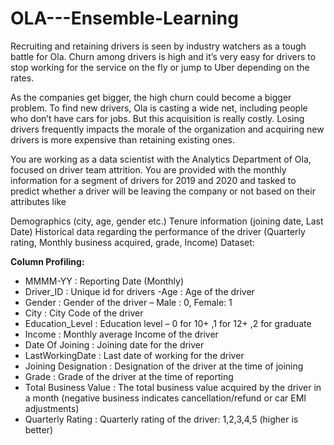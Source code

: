 # OLA---Ensemble-Learning
Recruiting and retaining drivers is seen by industry watchers as a tough battle for Ola. Churn among drivers is high and it’s very easy for drivers to stop working for the service on the fly or jump to Uber depending on the rates.

As the companies get bigger, the high churn could become a bigger problem. To find new drivers, Ola is casting a wide net, including people who don’t have cars for jobs. But this acquisition is really costly. Losing drivers frequently impacts the morale of the organization and acquiring new drivers is more expensive than retaining existing ones.

You are working as a data scientist with the Analytics Department of Ola, focused on driver team attrition. You are provided with the monthly information for a segment of drivers for 2019 and 2020 and tasked to predict whether a driver will be leaving the company or not based on their attributes like

Demographics (city, age, gender etc.)
Tenure information (joining date, Last Date)
Historical data regarding the performance of the driver (Quarterly rating, Monthly business acquired, grade, Income)
Dataset:



**Column Profiling:**

- MMMM-YY : Reporting Date (Monthly)
- Driver_ID : Unique id for drivers
-Age : Age of the driver
- Gender : Gender of the driver – Male : 0, Female: 1
- City : City Code of the driver
- Education_Level : Education level – 0 for 10+ ,1 for 12+ ,2 for graduate
- Income : Monthly average Income of the driver
- Date Of Joining : Joining date for the driver
- LastWorkingDate : Last date of working for the driver
- Joining Designation : Designation of the driver at the time of joining
- Grade : Grade of the driver at the time of reporting
- Total Business Value : The total business value acquired by the driver in a month (negative business indicates cancellation/refund or car EMI adjustments)
- Quarterly Rating : Quarterly rating of the driver: 1,2,3,4,5 (higher is better)
